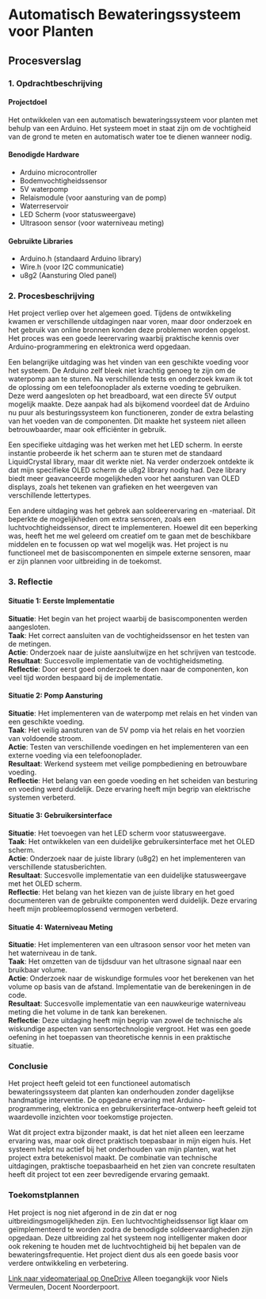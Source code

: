 # Automatisch Bewateringssysteem voor Planten
## Procesverslag

### 1. Opdrachtbeschrijving

#### Projectdoel
Het ontwikkelen van een automatisch bewateringssysteem voor planten met behulp van een Arduino. Het systeem moet in staat zijn om de vochtigheid van de grond te meten en automatisch water toe te dienen wanneer nodig.

#### Benodigde Hardware
- Arduino microcontroller
- Bodemvochtigheidssensor
- 5V waterpomp
- Relaismodule (voor aansturing van de pomp)
- Waterreservoir
- LED Scherm (voor statusweergave)
- Ultrasoon sensor (voor waterniveau meting)

#### Gebruikte Libraries
- Arduino.h (standaard Arduino library)
- Wire.h (voor I2C communicatie)
- u8g2 (Aansturing Oled panel)

### 2. Procesbeschrijving

Het project verliep over het algemeen goed. Tijdens de ontwikkeling kwamen er verschillende uitdagingen naar voren, maar door onderzoek en het gebruik van online bronnen konden deze problemen worden opgelost. Het proces was een goede leerervaring waarbij praktische kennis over Arduino-programmering en elektronica werd opgedaan.

Een belangrijke uitdaging was het vinden van een geschikte voeding voor het systeem. De Arduino zelf bleek niet krachtig genoeg te zijn om de waterpomp aan te sturen. Na verschillende tests en onderzoek kwam ik tot de oplossing om een telefoonoplader als externe voeding te gebruiken. Deze werd aangesloten op het breadboard, wat een directe 5V output mogelijk maakte. Deze aanpak had als bijkomend voordeel dat de Arduino nu puur als besturingssysteem kon functioneren, zonder de extra belasting van het voeden van de componenten. Dit maakte het systeem niet alleen betrouwbaarder, maar ook efficiënter in gebruik.

Een specifieke uitdaging was het werken met het LED scherm. In eerste instantie probeerde ik het scherm aan te sturen met de standaard LiquidCrystal library, maar dit werkte niet. Na verder onderzoek ontdekte ik dat mijn specifieke OLED scherm de u8g2 library nodig had. Deze library biedt meer geavanceerde mogelijkheden voor het aansturen van OLED displays, zoals het tekenen van grafieken en het weergeven van verschillende lettertypes. 

Een andere uitdaging was het gebrek aan soldeerervaring en -materiaal. Dit beperkte de mogelijkheden om extra sensoren, zoals een luchtvochtigheidssensor, direct te implementeren. Hoewel dit een beperking was, heeft het me wel geleerd om creatief om te gaan met de beschikbare middelen en te focussen op wat wel mogelijk was. Het project is nu functioneel met de basiscomponenten en simpele externe sensoren, maar er zijn plannen voor uitbreiding in de toekomst.

### 3. Reflectie

#### Situatie 1: Eerste Implementatie
**Situatie**: Het begin van het project waarbij de basiscomponenten werden aangesloten.  
**Taak**: Het correct aansluiten van de vochtigheidssensor en het testen van de metingen.  
**Actie**: Onderzoek naar de juiste aansluitwijze en het schrijven van testcode.  
**Resultaat**: Succesvolle implementatie van de vochtigheidsmeting.  
**Reflectie**: Door eerst goed onderzoek te doen naar de componenten, kon veel tijd worden bespaard bij de implementatie.

#### Situatie 2: Pomp Aansturing
**Situatie**: Het implementeren van de waterpomp met relais en het vinden van een geschikte voeding.  
**Taak**: Het veilig aansturen van de 5V pomp via het relais en het voorzien van voldoende stroom.  
**Actie**: Testen van verschillende voedingen en het implementeren van een externe voeding via een telefoonoplader.  
**Resultaat**: Werkend systeem met veilige pompbediening en betrouwbare voeding.  
**Reflectie**: Het belang van een goede voeding en het scheiden van besturing en voeding werd duidelijk. Deze ervaring heeft mijn begrip van elektrische systemen verbeterd.

#### Situatie 3: Gebruikersinterface
**Situatie**: Het toevoegen van het LED scherm voor statusweergave.  
**Taak**: Het ontwikkelen van een duidelijke gebruikersinterface met het OLED scherm.  
**Actie**: Onderzoek naar de juiste library (u8g2) en het implementeren van verschillende statusberichten.  
**Resultaat**: Succesvolle implementatie van een duidelijke statusweergave met het OLED scherm.  
**Reflectie**: Het belang van het kiezen van de juiste library en het goed documenteren van de gebruikte componenten werd duidelijk. Deze ervaring heeft mijn probleemoplossend vermogen verbeterd.

#### Situatie 4: Waterniveau Meting
**Situatie**: Het implementeren van een ultrasoon sensor voor het meten van het waterniveau in de tank.  
**Taak**: Het omzetten van de tijdsduur van het ultrasone signaal naar een bruikbaar volume.  
**Actie**: Onderzoek naar de wiskundige formules voor het berekenen van het volume op basis van de afstand. Implementatie van de berekeningen in de code.  
**Resultaat**: Succesvolle implementatie van een nauwkeurige waterniveau meting die het volume in de tank kan berekenen.  
**Reflectie**: Deze uitdaging heeft mijn begrip van zowel de technische als wiskundige aspecten van sensortechnologie vergroot. Het was een goede oefening in het toepassen van theoretische kennis in een praktische situatie.

### Conclusie

Het project heeft geleid tot een functioneel automatisch bewateringssysteem dat planten kan onderhouden zonder dagelijkse handmatige interventie. De opgedane ervaring met Arduino-programmering, elektronica en gebruikersinterface-ontwerp heeft geleid tot waardevolle inzichten voor toekomstige projecten. 

Wat dit project extra bijzonder maakt, is dat het niet alleen een leerzame ervaring was, maar ook direct praktisch toepasbaar in mijn eigen huis. Het systeem helpt nu actief bij het onderhouden van mijn planten, wat het project extra betekenisvol maakt. De combinatie van technische uitdagingen, praktische toepasbaarheid en het zien van concrete resultaten heeft dit project tot een zeer bevredigende ervaring gemaakt.

### Toekomstplannen

Het project is nog niet afgerond in de zin dat er nog uitbreidingsmogelijkheden zijn. Een luchtvochtigheidssensor ligt klaar om geïmplementeerd te worden zodra de benodigde soldeervaardigheden zijn opgedaan. Deze uitbreiding zal het systeem nog intelligenter maken door ook rekening te houden met de luchtvochtigheid bij het bepalen van de bewateringsfrequentie. Het project dient dus als een goede basis voor verdere ontwikkeling en verbetering. 

[Link naar videomateriaal op OneDrive](https://npcg-my.sharepoint.com/:v:/g/personal/fmbruinzeel_st_noorderpoort_nl1/EcY6Gwl-1C5JpAvCs7VAy8oB03Bo1ltVrjRtvPel-TYyrg?nav=eyJyZWZlcnJhbEluZm8iOnsicmVmZXJyYWxBcHAiOiJPbmVEcml2ZUJ1c2luZXNzIiwicmVmZXJyYWxBcHBQbGF0Zm9ybSI6IldlYiIsInJlZmVycmFsTW9kZSI6InZpZXciLCJyZWZlcnJhbFZpZXciOiJNeUZpbGVzTGlua0NvcHkifX0&email=n.vermeulen%40noorderpoort.nl&e=EVf7AX) Alleen toegangkijk voor Niels Vermeulen, Docent Noorderpoort.